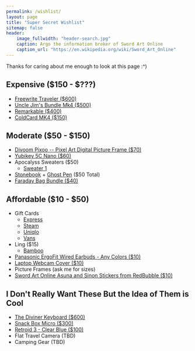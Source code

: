 ```yaml
---
permalink: /wishlist/
layout: page
title: "Super Secret Wishlist"
sitemap: false
header:
    image_fullwidth: "header-search.jpg"
    caption: Argo the information broker of Sword Art Online
    caption_url: "https://en.wikipedia.org/wiki/Sword_Art_Online"
---
```


Thanks for caring about me enough to look at this page :^) 

## Expensive ($150 - $???)
* [Freewrite Traveler ($600)](https://getfreewrite.com/products/freewrite-traveler)
* [Uncle Jim's Bundle Mk4 ($500)](https://store.coinkite.com/store/coldcard)
* [Remarkable ($400)](https://remarkable.com/store/remarkable-2)
* [ColdCard MK4 ($150)](https://store.coinkite.com/store/coldcard)

## Moderate ($50 - $150)
* [Divoom Pixoo -- Pixel Art Digital Picture Frame ($70)](https://www.amazon.com/dp/B07HHXWN3C/?coliid=I3HIM5T8N41K9H&colid=32BOO1CC5VMYK&psc=1&ref_=lv_ov_lig_dp_it)
* [Yubikey 5C Nano ($60)](https://www.yubico.com/product/yubikey-5c-nano/)
* Apocalyss Sweaters ($50)
  * [Sweater 1](https://apocalyss.art/product/company-for-one-sweatshirt/)
* [Stonebook](https://shieldfolio.com/products/shieldfolio-stonebook) + [Ghost Pen](https://shieldfolio.com/products/ghost-pen) ($50 Total)
* [Faraday Bag Bundle ($40)](https://privacypros.io/products/faraday-bag-bundle/)

## Affordable ($10 - $50)
* Gift Cards
  * [Express](https://www.express.com/g/gift-cards)
  * [Steam](https://store.steampowered.com/digitalgiftcards/) 
  * [Uniqlo](https://faq-us.uniqlo.com/articles/en_US/FAQ/Gifts-Gift-Card/)
  * [Vans](https://www.vans.com/en-us/gift-card)
* Ling ($15)
  * [Bamboo](https://buy.linqapp.com/collections/standard-products/products/linq-card-1?variant=39953430806692)
* [Panasonic ErgoFit Wired Earbuds - Any Colors ($10)](https://www.amazon.com/dp/B003ELYQJI/?coliid=I3KL3SHI6BMQJL&colid=32BOO1CC5VMYK&psc=1&ref_=lv_ov_lig_dp_it)
* [Laptop Webcam Cover ($10)](https://www.amazon.com/s?k=laptop+webcam+cover)
* Picture Frames (ask me for sizes)
* [Sword Art Online Asuna and Sinon Stickers from RedBubble ($10)](https://www.redbubble.com/shop/?query=anime%20car%20decal%20sword%20art%20online&ref=search_box)

## I Don't Really Want These But the Idea of Them is Cool
* [The Diviner Keyboard ($600)](https://datamancer.com/product/the-diviner-keyboard/)
* [Snack Box Micro ($300)](https://junkfoodarcades.com/collections/snack-box-micro/products/evo-licensed-micro)
* [Retroid 3 - Clear Blue ($100)](https://www.goretroid.com/collections/frontpage/products/retroid-pocket-3-handheld-retro-gaming-system-1)
* Flat Travel Camera (TBD)
* Camping Gear (TBD)


